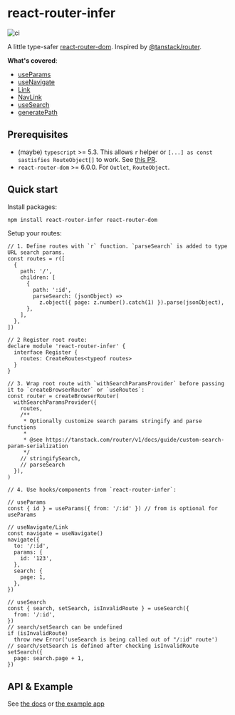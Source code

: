 # react-router-infer

![ci](https://github.com/haivuw/react-router-infer/actions/workflows/ci.yml/badge.svg)

A little type-safer [react-router-dom](https://github.com/remix-run/react-router). Inspired by [@tanstack/router](https://github.com/TanStack/router).

**What's covered**:

- [useParams](/docs/modules.md#useparams)
- [useNavigate](/docs/modules.md#usenavigate)
- [Link](/docs/modules.md#link)
- [NavLink](/docs/modules.md#navlink)
- [useSearch](/docs/modules.md#usesearch)
- [generatePath](/docs/modules.md#generatepath)

## Prerequisites

- (maybe) `typescript` >= 5.3. This allows `r` helper or `[...] as const sastisfies RouteObject[]` to work. See [this PR](https://github.com/microsoft/TypeScript/pull/55229).
- `react-router-dom` >= 6.0.0. For `Outlet`, `RouteObject`.

## Quick start

Install packages:

```bash
npm install react-router-infer react-router-dom
```

Setup your routes:

```tsx
// 1. Define routes with `r` function. `parseSearch` is added to type URL search params.
const routes = r([
  {
    path: '/',
    children: [
      {
        path: ':id',
        parseSearch: (jsonObject) =>
          z.object({ page: z.number().catch(1) }).parse(jsonObject),
      },
    ],
  },
])

// 2 Register root route:
declare module 'react-router-infer' {
  interface Register {
    routes: CreateRoutes<typeof routes>
  }
}

// 3. Wrap root route with `withSearchParamsProvider` before passing it to `createBrowserRouter` or `useRoutes`:
const router = createBrowserRouter(
  withSearchParamsProvider({
    routes,
    /**
     * Optionally customize search params stringify and parse functions
     *
     * @see https://tanstack.com/router/v1/docs/guide/custom-search-param-serialization
     */
    // stringifySearch,
    // parseSearch
  }),
)

// 4. Use hooks/components from `react-router-infer`:

// useParams
const { id } = useParams({ from: '/:id' }) // from is optional for useParams

// useNavigate/Link
const navigate = useNavigate()
navigate({
  to: '/:id',
  params: {
    id: '123',
  },
  search: {
    page: 1,
  },
})

// useSearch
const { search, setSearch, isInvalidRoute } = useSearch({
  from: '/:id',
})
// search/setSearch can be undefined
if (isInvalidRoute)
  throw new Error('useSearch is being called out of "/:id" route')
// search/setSearch is defined after checking isInvalidRoute
setSearch({
  page: search.page + 1,
})
```

## API & Example

See [the docs](/docs/modules.md) or [the example app](/example/src/App.tsx)
